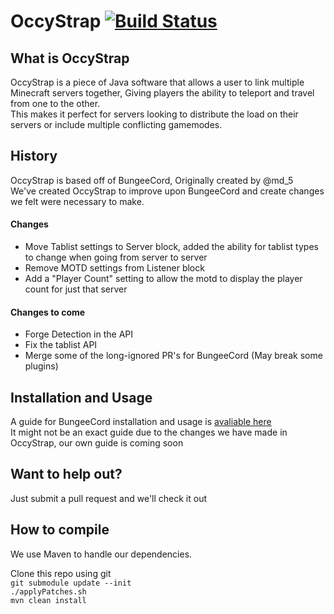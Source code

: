 OccyStrap [![Build Status](https://travis-ci.org/GoEnder/OccyStrap.png)](https://travis-ci.org/GoEnder/OccyStrap)
===========


What is OccyStrap
-----------

OccyStrap is a piece of Java software that allows a user to link multiple Minecraft servers together, Giving players the ability to teleport and travel from one to the other.  
This makes it perfect for servers looking to distribute the load on their servers or include multiple conflicting gamemodes.  

  
  

History
-----------
OccyStrap is based off of BungeeCord, Originally created by @md_5  
We've created OccyStrap to improve upon BungeeCord and create changes we felt were necessary to make.  

#### Changes  
 - Move Tablist settings to Server block, added the ability for tablist types to change when going from server to server
 - Remove MOTD settings from Listener block
 - Add a "Player Count" setting to allow the motd to display the player count for just that server
  
#### Changes to come 
 - Forge Detection in the API
 - Fix the tablist API
 - Merge some of the long-ignored PR's for BungeeCord (May break some plugins)
  

Installation and Usage
-----------
A guide for BungeeCord installation and usage is [avaliable here](http://www.spigotmc.org/threads/bungeecord.392/)  
It might not be an exact guide due to the changes we have made in OccyStrap, our own guide is coming soon

  
  
Want to help out?
----------
Just submit a pull request and we'll check it out

  
  

How to compile
----------
We use Maven to handle our dependencies.  

Clone this repo using git  
`git submodule update --init`  
`./applyPatches.sh`  
`mvn clean install` 

